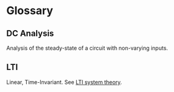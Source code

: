 # Glossary

## DC Analysis

Analysis of the steady-state of a circuit with non-varying inputs.

## LTI

Linear, Time-Invariant. See [LTI system theory](https://en.wikipedia.org/wiki/LTI_system_theory).